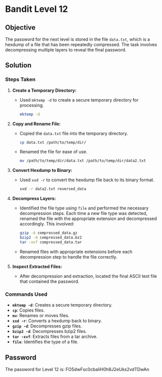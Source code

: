 # Bandit Level 12

## Objective

The password for the next level is stored in the file `data.txt`, which is a hexdump of a file that has been repeatedly compressed. The task involves decompressing multiple layers to reveal the final password.

## Solution

### Steps Taken

1. **Create a Temporary Directory:**
   - Used `mktemp -d` to create a secure temporary directory for processing.
     ```bash
     mktemp -d
     ```

2. **Copy and Rename File:**
   - Copied the `data.txt` file into the temporary directory.
     ```bash
     cp data.txt /path/to/temp/dir/
     ```
   - Renamed the file for ease of use.
     ```bash
     mv /path/to/temp/dir/data.txt /path/to/temp/dir/data2.txt
     ```

3. **Convert Hexdump to Binary:**
   - Used `xxd -r` to convert the hexdump file back to its binary format.
     ```bash
     xxd -r data2.txt reversed_data
     ```

4. **Decompress Layers:**
   - Identified the file type using `file` and performed the necessary decompression steps. Each time a new file type was detected, renamed the file with the appropriate extension and decompressed accordingly. This involved:
     ```bash
     gzip -d compressed_data.gz
     bzip2 -d compressed_data.bz2
     tar -xvf compressed_data.tar
     ```
   - Renamed files with appropriate extensions before each decompression step to handle the file correctly.

5. **Inspect Extracted Files:**
   - After decompression and extraction, located the final ASCII text file that contained the password.

### Commands Used

- **`mktemp -d`**: Creates a secure temporary directory.
- **`cp`**: Copies files.
- **`mv`**: Renames or moves files.
- **`xxd -r`**: Converts a hexdump back to binary.
- **`gzip -d`**: Decompresses gzip files.
- **`bzip2 -d`**: Decompresses bzip2 files.
- **`tar -xvf`**: Extracts files from a tar archive.
- **`file`**: Identifies the type of a file.

## Password

The password for Level 12 is: FO5dwFsc0cbaIiH0h8J2eUks2vdTDwAn
